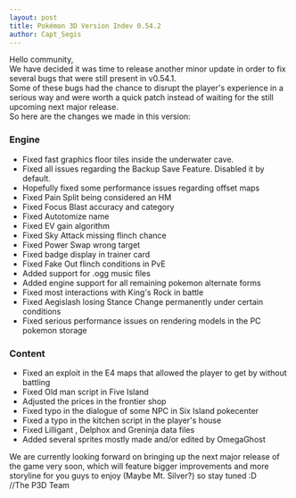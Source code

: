 ```yaml
---
layout: post
title: Pokémon 3D Version Indev 0.54.2
author: Capt_Segis
---
```

  
Hello community,  
We have decided it was time to release another minor update in order to fix several bugs that were still present in v0.54.1.  
Some of these bugs had the chance to disrupt the player's experience in a serious way and were worth a quick patch instead of waiting for the still upcoming next major release.  
So here are the changes we made in this version:  

### Engine  
- Fixed fast graphics floor tiles inside the underwater cave.
- Fixed all issues regarding the Backup Save Feature. Disabled it by default.
- Hopefully fixed some performance issues regarding offset maps
- Fixed Pain Split being considered an HM
- Fixed Focus Blast accuracy and category
- Fixed Autotomize name
- Fixed EV gain algorithm
- Fixed Sky Attack missing flinch chance
- Fixed Power Swap wrong target
- Fixed badge display in trainer card
- Fixed Fake Out flinch conditions in PvE
- Added support for .ogg music files
- Added engine support for all remaining pokemon alternate forms
- Fixed most interactions with King's Rock in battle
- Fixed Aegislash losing Stance Change permanently under certain conditions
- Fixed serious performance issues on rendering models in the PC pokemon storage  
### Content  
- Fixed an exploit in the E4 maps that allowed the player to get by without battling
- Fixed Old man script in Five Island
- Adjusted the prices in the frontier shop
- Fixed typo in the dialogue of some NPC in Six Island pokecenter
- Fixed a typo in the kitchen script in the player's house
- Fixed Lilligant , Delphox and Greninja data files
- Added several sprites mostly made and/or edited by OmegaGhost  
  
We are currently looking forward on bringing up the next major release of the game very soon, which will feature bigger improvements and more storyline for you guys to enjoy (Maybe Mt. Silver?) so stay tuned :D  
//The P3D Team
